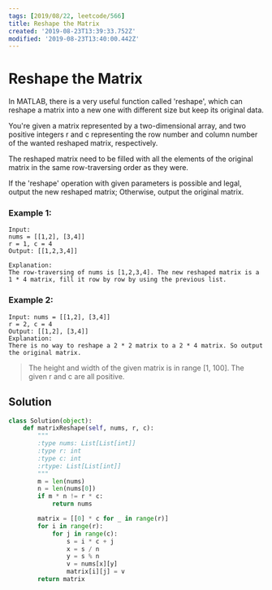 ```yaml
---
tags: [2019/08/22, leetcode/566]
title: Reshape the Matrix
created: '2019-08-23T13:39:33.752Z'
modified: '2019-08-23T13:40:00.442Z'
---
```


# Reshape the Matrix

In MATLAB, there is a very useful function called 'reshape', which can reshape a matrix into a new one with different size but keep its original data.

You're given a matrix represented by a two-dimensional array, and two positive integers r and c representing the row number and column number of the wanted reshaped matrix, respectively.

The reshaped matrix need to be filled with all the elements of the original matrix in the same row-traversing order as they were.

If the 'reshape' operation with given parameters is possible and legal, output the new reshaped matrix; Otherwise, output the original matrix.

### Example 1:

```
Input:
nums = [[1,2], [3,4]]
r = 1, c = 4
Output: [[1,2,3,4]]

Explanation:
The row-traversing of nums is [1,2,3,4]. The new reshaped matrix is a 1 * 4 matrix, fill it row by row by using the previous list.
```

### Example 2:

```
Input: nums = [[1,2], [3,4]]
r = 2, c = 4
Output: [[1,2], [3,4]]
Explanation:
There is no way to reshape a 2 * 2 matrix to a 2 * 4 matrix. So output the original matrix.
```

> The height and width of the given matrix is in range [1, 100].
> The given r and c are all positive.

## Solution

```python
class Solution(object):
    def matrixReshape(self, nums, r, c):
        """
        :type nums: List[List[int]]
        :type r: int
        :type c: int
        :rtype: List[List[int]]
        """
        m = len(nums)
        n = len(nums[0])
        if m * n != r * c:
            return nums

        matrix = [[0] * c for _ in range(r)]
        for i in range(r):
            for j in range(c):
                s = i * c + j
                x = s / n
                y = s % n
                v = nums[x][y]
                matrix[i][j] = v
        return matrix
```

